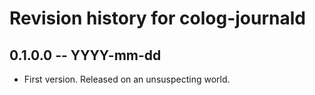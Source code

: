 # Revision history for colog-journald

## 0.1.0.0 -- YYYY-mm-dd

* First version. Released on an unsuspecting world.
